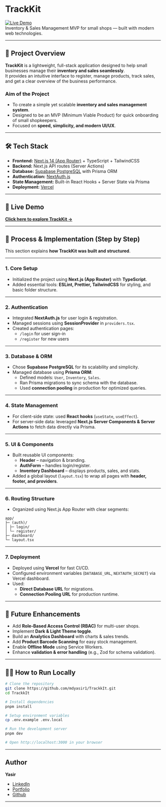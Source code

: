 # TrackKit

[![Live Demo](https://img.shields.io/badge/Live%20Demo-TrackKit-blue)](https://trackkit.vercel.app/)  
Inventory & Sales Management MVP for small shops — built with modern web technologies.

---

## 📌 Project Overview

**TrackKit** is a lightweight, full-stack application designed to help small businesses manage their **inventory and sales seamlessly**.  
It provides an intuitive interface to register, manage products, track sales, and get a clear overview of the business performance.

### **Aim of the Project**
- To create a simple yet scalable **inventory and sales management system**.
- Designed to be an MVP (Minimum Viable Product) for quick onboarding of small shopkeepers.
- Focused on **speed, simplicity, and modern UI/UX**.

---

## 🛠️ Tech Stack

- **Frontend:** [Next.js 14 (App Router)](https://nextjs.org/) + TypeScript + TailwindCSS  
- **Backend:** Next.js API routes (Server Actions)  
- **Database:** [Supabase PostgreSQL](https://supabase.com/) with Prisma ORM  
- **Authentication:** [NextAuth.js](https://next-auth.js.org/)  
- **State Management:** Built-in React Hooks + Server State via Prisma  
- **Deployment:** [Vercel](https://vercel.com/)  

---

## 🚀 Live Demo

[**Click here to explore TrackKit →**](https://trackkit.vercel.app/)

---

## 📖 Process & Implementation (Step by Step)

This section explains **how TrackKit was built and structured**.

---

### 1. **Core Setup**
- Initialized the project using **Next.js (App Router)** with **TypeScript**.
- Added essential tools: **ESLint, Prettier, TailwindCSS** for styling, and basic folder structure.

---

### 2. **Authentication**
- Integrated **NextAuth.js** for user login & registration.
- Managed sessions using **SessionProvider** in `providers.tsx`.
- Created authentication pages:  
  - `/login` for user sign-in  
  - `/register` for new users  

---

### 3. **Database & ORM**
- Chose **Supabase PostgreSQL** for its scalability and simplicity.
- Managed database using **Prisma ORM**:
  - Defined models: `User`, `Inventory`, `Sales`.
  - Ran Prisma migrations to sync schema with the database.
  - Used **connection pooling** in production for optimized queries.

---

### 4. **State Management**
- For client-side state: used **React hooks** (`useState`, `useEffect`).
- For server-side data: leveraged **Next.js Server Components & Server Actions** to fetch data directly via Prisma.

---

### 5. **UI & Components**
- Built reusable UI components:
  - **Header** – navigation & branding.
  - **AuthForm** – handles login/register.
  - **Inventory Dashboard** – displays products, sales, and stats.
- Added a global layout (`layout.tsx`) to wrap all pages with **header, footer, and providers**.

---

### 6. **Routing Structure**
- Organized using Next.js App Router with clear segments:
```
app/
├─ (auth)/
│ ├─ login/
│ └─ register/
├─ dashboard/
└─ layout.tsx
```

---

### 7. **Deployment**
- Deployed using **Vercel** for fast CI/CD.
- Configured environment variables (`DATABASE_URL`, `NEXTAUTH_SECRET`) via Vercel dashboard.
- Used:
  - **Direct Database URL** for migrations.
  - **Connection Pooling URL** for production runtime.

---

## 🔮 Future Enhancements

- Add **Role-Based Access Control (RBAC)** for multi-user shops.
- Implement **Dark & Light Theme toggle**.
- Build an **Analytics Dashboard** with charts & sales trends.
- Add **Product Barcode Scanning** for easy stock management.
- Enable **Offline Mode** using Service Workers.
- Enhance **validation & error handling** (e.g., Zod for schema validation).

---

## 🧑‍💻 How to Run Locally

```bash
# Clone the repository
git clone https://github.com/mdyasir1/TrackkIt.git
cd TrackkIt

# Install dependencies
pnpm install

# Setup environment variables
cp .env.example .env.local

# Run the development server
pnpm dev

# Open http://localhost:3000 in your browser
```
---
##  Author

**Yasir**  
- [LinkedIn](https://www.linkedin.com/in/mdyasirarafath)  
- [Portfolio](https://yasirarafath.vercel.app)  
- [Github](https://github.com/mdyasir1)
---